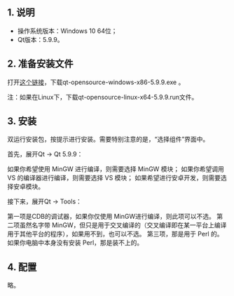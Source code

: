 ## 1. 说明

- 操作系统版本：Windows 10 64位；
- Qt版本：5.9.9。

## 2. 准备安装文件

打开[这个链接](http://download.qt.io/official_releases/qt/5.9/5.9.9/)，下载qt-opensource-windows-x86-5.9.9.exe 。

注：如果在Linux下，下载qt-opensource-linux-x64-5.9.9.run文件。

## 3. 安装

双运行安装包，按提示进行安装。需要特别注意的是，“选择组件”界面中。

首先，展开Qt -> Qt 5.9.9：

如果你希望使用 MinGW 进行编译，则需要选择 MinGW 模块；
如果你希望调用 VS 的编译器进行编译，则需要选择 VS 模块；
如果希望进行安卓开发，则需要选择安卓模块。

接下来，展开Qt -> Tools：

第一项是CDB的调试器，如果你仅使用 MinGW进行编译，则此项可以不选。
第二项虽然名字带 MinGW，但只是用于交叉编译的（交叉编译即在某一平台上编译用于其他平台的程序），如果用不到，也可以不选。
第三项，那是用于 Perl 的。如果你电脑中本身没有安装 Perl，那是装不上的。

## 4. 配置

略。
